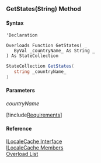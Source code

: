 ﻿### GetStates(String) Method

#### Syntax

```vbnet
'Declaration

Overloads Function GetStates( _
   ByVal _countryName_ As String _
) As StateCollection
```

```csharp
StateCollection GetStates( 
   string _countryName_
)
```

#### Parameters

_countryName_

[!include[Requirements](../partials/requirements.md)]

#### Reference

[ILocaleCache Interface](fcSDK~FChoice.Foundation.Clarify.ILocaleCache.md)  
[ILocaleCache Members](fcSDK~FChoice.Foundation.Clarify.ILocaleCache_members.md)  
[Overload List](fcSDK~FChoice.Foundation.Clarify.ILocaleCache~GetStates.md)